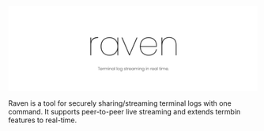 ![banner.jpg](/static/banner.jpg)

Raven is a tool for securely sharing/streaming terminal logs with one command. It supports peer-to-peer live streaming and extends termbin features to real-time. 
